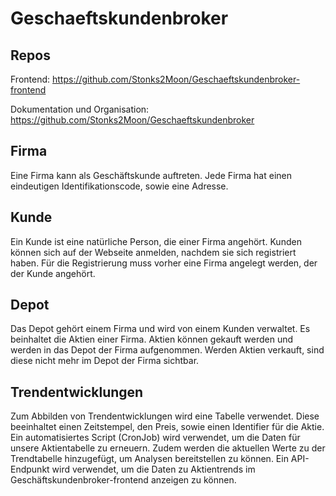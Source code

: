 # Geschaeftskundenbroker

## Repos
Frontend: https://github.com/Stonks2Moon/Geschaeftskundenbroker-frontend

Dokumentation und Organisation: https://github.com/Stonks2Moon/Geschaeftskundenbroker


## Firma
Eine Firma kann als Geschäftskunde auftreten.
Jede Firma hat einen eindeutigen Identifikationscode, sowie eine Adresse.

## Kunde
Ein Kunde ist eine natürliche Person, die einer Firma angehört.
Kunden können sich auf der Webseite anmelden, nachdem sie sich registriert haben.
Für die Registrierung muss vorher eine Firma angelegt werden, der der Kunde angehört.

## Depot
Das Depot gehört einem Firma und wird von einem Kunden verwaltet.
Es beinhaltet die Aktien einer Firma.
Aktien können gekauft werden und werden in das Depot der Firma aufgenommen.
Werden Aktien verkauft, sind diese nicht mehr im Depot der Firma sichtbar.

## Trendentwicklungen
Zum Abbilden von Trendentwicklungen wird eine Tabelle verwendet.
Diese beeinhaltet einen Zeitstempel, den Preis, sowie einen Identifier für die Aktie.
Ein automatisiertes Script (CronJob) wird verwendet, um die Daten für unsere Aktientabelle zu erneuern. Zudem werden die aktuellen Werte zu der Trendtabelle hinzugefügt, um Analysen bereitstellen zu können.
Ein API-Endpunkt wird verwendet, um die Daten zu Aktientrends im Geschäftskundenbroker-frontend anzeigen zu können.
